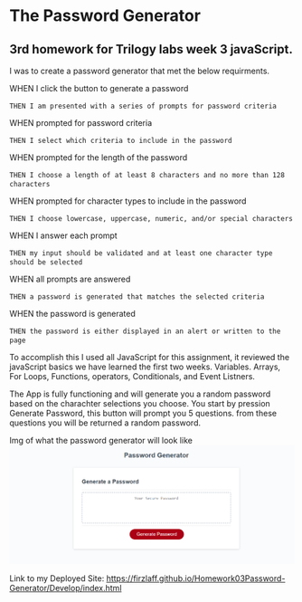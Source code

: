 # The Password Generator 

## 3rd homework for Trilogy labs week 3 javaScript. 

 I was to create a password generator that met the below requirments. 

WHEN I click the button to generate a password

```
THEN I am presented with a series of prompts for password criteria
```

WHEN prompted for password criteria

```
THEN I select which criteria to include in the password
```

WHEN prompted for the length of the password

```
THEN I choose a length of at least 8 characters and no more than 128 characters
```

WHEN prompted for character types to include in the password

```
THEN I choose lowercase, uppercase, numeric, and/or special characters
```

WHEN I answer each prompt

```
THEN my input should be validated and at least one character type should be selected
```

WHEN all prompts are answered


```
THEN a password is generated that matches the selected criteria
```

WHEN the password is generated

```
THEN the password is either displayed in an alert or written to the page
```

To accomplish this I used all  JavaScript for this assignment, it reviewed the javaScript basics we have learned the first two weeks. Variables. Arrays, For Loops, Functions, operators, Conditionals, and Event Listners. 

The App is fully functioning and will generate you a random password based on the charachter selections you choose. You start by pression Generate Password, this button will prompt you 5 questions. from these questions you will be returned a random password. 

Img of what the password generator will look like 
<img src ="Assets/Images/PasswordGenScreenshot.jpg" alt ="Pic of Password-Generator" />

Link to my Deployed Site: https://firzlaff.github.io/Homework03Password-Generator/Develop/index.html